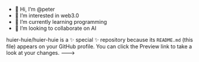 - 👋 Hi, I’m @peter
- 👀 I’m interested in web3.0
- 🌱 I’m currently learning programming
- 💞️ I’m looking to collaborate on AI
  


huier-huie/huier-huie is a ✨ special ✨ repository because its `README.md` (this file) appears on your GitHub profile.
You can click the Preview link to take a look at your changes.
--->
